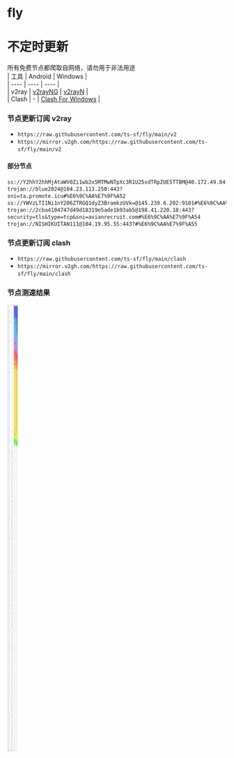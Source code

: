 # fly
# 不定时更新
所有免费节点都爬取自网络，请勿用于非法用途  
|  工具  | Android  | Windows  |  
|  ----  | ----   | ----  |  
| v2ray  | [v2rayNG](https://github.com/2dust/v2rayNG/releases) | [v2rayN](https://github.com/2dust/v2rayN/releases) |  
| Clash  | - | [Clash For Windows](https://github.com/2dust/clashN/releases) | 
  
### 节点更新订阅  v2ray
- `https://raw.githubusercontent.com/ts-sf/fly/main/v2`  
- `https://mirror.v2gh.com/https://raw.githubusercontent.com/ts-sf/fly/main/v2`  

#### 部分节点  
``` 
ss://Y2hhY2hhMjAtaWV0Zi1wb2x5MTMwNTpXc3R1U25sdTRpZUE5TTBM@40.172.49.84:443#%E6%9C%AA%E7%9F%A5
trojan://blue2024@104.23.113.250:443?sni=ta.promote.icu#%E6%9C%AA%E7%9F%A52
ss://YWVzLTI1Ni1nY206ZTRGQ1dyZ3BramkzUVk=@145.239.6.202:9101#%E6%9C%AA%E7%9F%A53%201.8MB%2Fs
trojan://2cba4104747d49d18319e5ade1b93ab5@198.41.220.18:443?security=tls&type=tcp&sni=avianrecruit.com#%E6%9C%AA%E7%9F%A54
trojan://NISHIKUITAN111@104.19.95.55:443?#%E6%9C%AA%E7%9F%A55
```
### 节点更新订阅  clash
- `https://raw.githubusercontent.com/ts-sf/fly/main/clash`  
- `https://mirror.v2gh.com/https://raw.githubusercontent.com/ts-sf/fly/main/clash`  

### 节点测速结果
![image](traffic.png)
